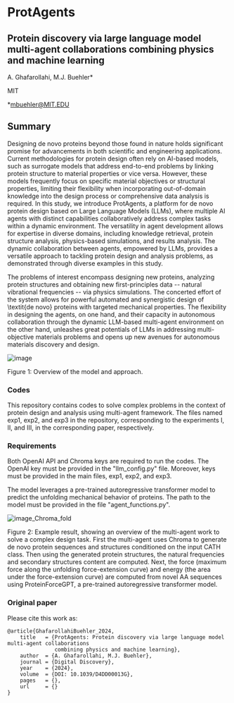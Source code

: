 # ProtAgents
## Protein discovery via large language model multi-agent collaborations combining physics and machine learning

A. Ghafarollahi, M.J. Buehler*

MIT

*mbuehler@MIT.EDU

## Summary

Designing de novo proteins beyond those found in nature holds significant promise for advancements in both scientific and engineering applications. Current methodologies for protein design often rely on AI-based models, such as surrogate models that address end-to-end problems by linking protein structure to material properties or vice versa. However, these models frequently focus on specific material objectives or structural properties, limiting their flexibility when incorporating out-of-domain knowledge into the design process or comprehensive data analysis is required. In this study, we introduce ProtAgents, a platform for de novo protein design based on Large Language Models (LLMs), where multiple AI agents with distinct capabilities collaboratively address complex tasks within a dynamic environment. The versatility in agent development allows for expertise in diverse domains, including knowledge retrieval, protein structure analysis, physics-based simulations, and results analysis. The dynamic collaboration between agents, empowered by LLMs, provides a versatile approach to tackling protein design and analysis problems, as demonstrated through diverse examples in this study. 

The problems of interest encompass designing new proteins, analyzing protein structures and obtaining new first-principles data -- natural vibrational frequencies -- via physics simulations. The concerted effort of the system allows for powerful automated and synergistic design of \textit{de novo} proteins with targeted mechanical properties. The flexibility in designing the agents, on one hand, and their capacity in autonomous collaboration through the dynamic LLM-based multi-agent environment on the other hand, unleashes great potentials of LLMs in addressing multi-objective materials problems and opens up new avenues for autonomous materials discovery and design. 

![image](https://github.com/lamm-mit/ProtAgents/assets/101393859/4b457df4-35a4-4945-ba53-02796ffb1a07)

Figure 1: Overview of the model and approach. 

### Codes
This repository contains codes to solve complex problems in the context of protein design and analysis using multi-agent framework. The files named exp1, exp2, and exp3 in the repository, corresponding to the experiments I, II, and III, in the corresponding paper, respectively.   

### Requirements
Both OpenAI API and Chroma keys are required to run the codes. The OpenAI key must be provided in the "llm_config.py" file. Moreover, keys must be provided in the main files, exp1, exp2, and exp3. 

The model leverages a pre-trained autoregressive transformer model to predict the unfolding mechanical behavior of proteins. The path to the model must be provided in the file "agent_functions.py".

![image_Chroma_fold](https://github.com/lamm-mit/ProtAgents/assets/101393859/0c75ebfb-e708-4728-8942-2e8c9c63c0a7)

Figure 2: Example result, showing an overview of the multi-agent work to solve a complex design task. First the multi-agent uses Chroma to generate de novo protein sequences and structures conditioned on the input CATH class. Then using the generated protein structures, the natural frequencies and secondary structures content are computed. Next, the force (maximum force along the unfolding force-extension curve) and energy (the area under the force-extension curve) are computed from novel AA sequences using ProteinForceGPT, a pre-trained autoregressive transformer model.

### Original paper

Please cite this work as:
```
@article{GhafarollahiBuehler_2024,
    title   = {ProtAgents: Protein discovery via large language model multi-agent collaborations
               combining physics and machine learning},
    author  = {A. Ghafarollahi, M.J. Buehler},
    journal = {Digital Discovery},
    year    = {2024},
    volume  = {DOI: 10.1039/D4DD00013G},
    pages   = {},
    url     = {}
}
```
